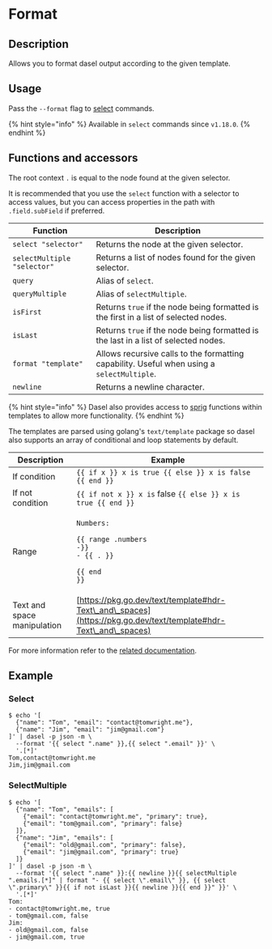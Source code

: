# Format

## Description

Allows you to format dasel output according to the given template.

## Usage

Pass the `--format` flag to [select](../select.md) commands.

{% hint style="info" %}
Available in `select` commands since `v1.18.0`.
{% endhint %}

## Functions and accessors

The root context `.` is equal to the node found at the given selector.

It is recommended that you use the `select` function with a selector to access values, but you can access properties in the path with `.field.subField` if preferred.

| Function                    | Description                                                                                |
| --------------------------- | ------------------------------------------------------------------------------------------ |
| `select "selector"`         | Returns the node at the given selector.                                                    |
| `selectMultiple "selector"` | Returns a list of nodes found for the given selector.                                      |
| `query`                     | Alias of `select`.                                                                         |
| `queryMultiple`             | Alias of `selectMultiple`.                                                                 |
| `isFirst`                   | Returns `true` if the node being formatted is the first in a list of selected nodes.       |
| `isLast`                    | Returns `true` if the node being formatted is the last in a list of selected nodes.        |
| `format "template"`         | Allows recursive calls to the formatting capability. Useful when using a `selectMultiple`. |
| `newline`                   | Returns a newline character.                                                               |

{% hint style="info" %}
Dasel also provides access to [sprig](http://masterminds.github.io/sprig/) functions within templates to allow more functionality.
{% endhint %}

The templates are parsed using golang's `text/template` package so dasel also supports an array of conditional and loop statements by default.

| Description                 | Example                                                                                                                      |
| --------------------------- | ---------------------------------------------------------------------------------------------------------------------------- |
| If condition                | `{{ if x }} x is true {{ else }} x is false {{ end }}`                                                                       |
| If not condition            | `{{ if not x }} x is` false `{{ else }} x is true {{ end }}`                                                                 |
| Range                       | <p><code>Numbers:</code></p><p><code>{{ range .numbers -}}</code><br><code>- {{ . }}</code></p><p><code>{{ end }}</code></p> |
| Text and space manipulation | [https://pkg.go.dev/text/template#hdr-Text\_and\_spaces](https://pkg.go.dev/text/template#hdr-Text\_and\_spaces)             |

For more information refer to the [related documentation](https://pkg.go.dev/text/template#hdr-Functions).

## Example

### Select

```shell
$ echo '[
  {"name": "Tom", "email": "contact@tomwright.me"},
  {"name": "Jim", "email": "jim@gmail.com"}
]' | dasel -p json -m \
  --format '{{ select ".name" }},{{ select ".email" }}' \
  '.[*]'
Tom,contact@tomwright.me
Jim,jim@gmail.com
```

### SelectMultiple

```shell
$ echo '[
  {"name": "Tom", "emails": [
    {"email": "contact@tomwright.me", "primary": true},
    {"email": "tom@gmail.com", "primary": false}
  ]},
  {"name": "Jim", "emails": [
    {"email": "old@gmail.com", "primary": false},
    {"email": "jim@gmail.com", "primary": true}
  ]}
]' | dasel -p json -m \
  --format '{{ select ".name" }}:{{ newline }}{{ selectMultiple ".emails.[*]" | format "- {{ select \".email\" }}, {{ select \".primary\" }}{{ if not isLast }}{{ newline }}{{ end }}" }}' \
  '.[*]'
Tom:
- contact@tomwright.me, true
- tom@gmail.com, false
Jim:
- old@gmail.com, false
- jim@gmail.com, true
```
